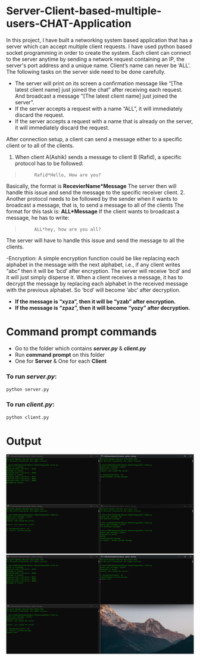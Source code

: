 # Server-Client-based-multiple-users-CHAT-Application
In this project, I have built a networking system based application that has a server which can accept multiple client requests. I have used python based socket
programming in order to create the system. Each client can connect to the server anytime by sending a network request containing an IP, the server's port address and a unique name. Client’s name can never be ‘ALL’. The following tasks on the server side need to be done carefully.
- The server will print on its screen a confirmation message like “[The latest client name] just joined the chat” after receiving each request. And broadcast a message "[The latest client name] just joined the server”.
- If the server accepts a request with a name “ALL”, it will immediately discard the request.
- If the server accepts a request with a name that is already on the server, it will immediately discard the request.

After connection setup, a client can send a message either to a specific client or to all of the clients.
1. When client A(Ashik) sends a message to client B (Rafid), a specific protocol has to be followed:
>          Rafid*Hello, How are you?
Basically, the format is **RecevierName*Message**
The server then will handle this issue and send the message to the specific receiver client.
2. Another protocol needs to be followed by the sender when it wants to broadcast a message, that is, to send a message to all of the clients
The format for this task is: **ALL*Message**
If the client wants to broadcast a message, he has to write:
>          ALL*hey, how are you all?
The server will have to handle this issue and send the message to all the clients.

-Encryption:
A simple encryption function could be like replacing each alphabet in the message with the next alphabet, i.e., if any client writes “abc” then it will be ‘bcd’ after encryption. The server will receive ‘bcd’ and it will just simply disperse it. When a client receives a message, it has to decrypt the message by replacing each alphabet in the received message with the previous alphabet. So ‘bcd’ will become ‘abc’ after decryption.
- **If the message is “xyza”, then it will be “yzab” after encryption.**
- **If the message is “zpaz”, then it will become “yozy” after decryption.**

# Command prompt commands
- Go to the folder which contains ***server.py*** & ***client.py***
- Run **command prompt** on this folder
- One for **Server** & One for each **Client**

### To run ***server.py***:
```
python server.py
```

### To run ***client.py***:
```
python client.py
```
# Output
![output image](./demo.png)
![output image](./demo1.png)




